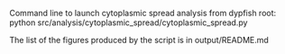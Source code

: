 Command line to launch cytoplasmic spread analysis from dypfish root: 
python src/analysis/cytoplasmic_spread/cytoplasmic_spread.py

The list of the figures produced by the script is in output/README.md
